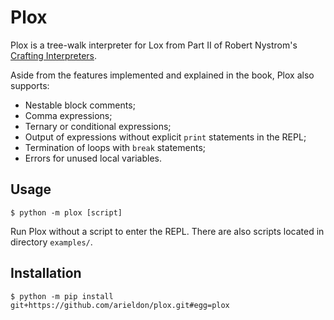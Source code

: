 # Plox
Plox is a tree-walk interpreter for Lox from Part II of Robert Nystrom's
[Crafting Interpreters](http://craftinginterpreters.com/).

Aside from the features implemented and explained in the book, Plox also
supports:

- Nestable block comments;
- Comma expressions;
- Ternary or conditional expressions;
- Output of expressions without explicit `print` statements in the REPL;
- Termination of loops with `break` statements;
- Errors for unused local variables.


## Usage
```
$ python -m plox [script]
```

Run Plox without a script to enter the REPL. There are also scripts located in
directory `examples/`.


## Installation
```
$ python -m pip install git+https://github.com/arieldon/plox.git#egg=plox
```
